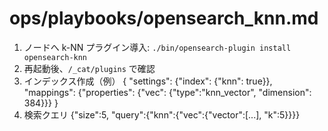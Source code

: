 ﻿# ops/playbooks/opensearch_knn.md
1) ノードへ k-NN プラグイン導入: `./bin/opensearch-plugin install opensearch-knn`
2) 再起動後、`/_cat/plugins` で確認
3) インデックス作成（例）
{
"settings": {"index": {"knn": true}},
"mappings": {"properties": {"vec": {"type":"knn_vector", "dimension": 384}}}
}
4) 検索クエリ
{"size":5, "query":{"knn":{"vec":{"vector":[...], "k":5}}}}

